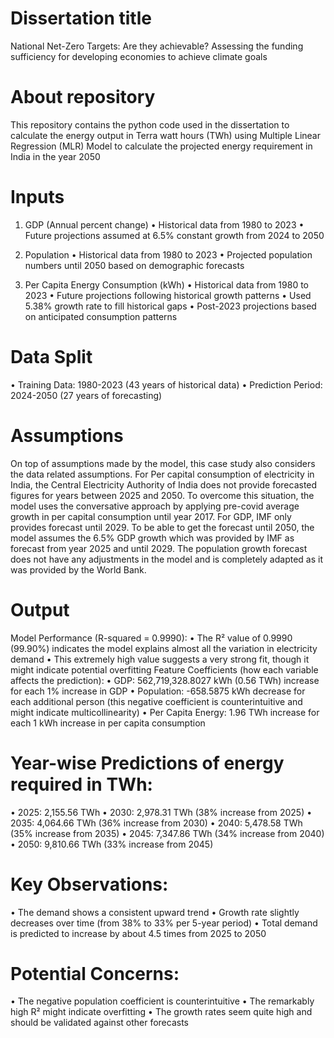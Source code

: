 # Dissertation title
National Net-Zero Targets: Are they achievable? Assessing the funding sufficiency for developing economies to achieve climate goals

# About repository
This repository contains the python code used in the dissertation to calculate the energy output in Terra watt hours (TWh) using Multiple Linear Regression (MLR) Model to calculate the projected energy requirement in India in the year 2050

# Inputs
1.	GDP (Annual percent change)
•	Historical data from 1980 to 2023
•	Future projections assumed at 6.5% constant growth from 2024 to 2050

2.	Population 
•	Historical data from 1980 to 2023
•	Projected population numbers until 2050 based on demographic forecasts

3.	Per Capita Energy Consumption (kWh) 
•	Historical data from 1980 to 2023
•	Future projections following historical growth patterns
•	Used 5.38% growth rate to fill historical gaps
•	Post-2023 projections based on anticipated consumption patterns

# Data Split
•	Training Data: 1980-2023 (43 years of historical data)
•	Prediction Period: 2024-2050 (27 years of forecasting)

# Assumptions
On top of assumptions made by the model, this case study also considers the data related assumptions. For Per capital consumption of electricity in India, the Central Electricity Authority of India does not provide forecasted figures for years between 2025 and 2050. To overcome this situation, the model uses the conversative approach by applying pre-covid average growth in per capital consumption until year 2017. For GDP, IMF only provides forecast until 2029. To be able to get the forecast until 2050, the model assumes the 6.5% GDP growth which was provided by IMF as forecast from year 2025 and until 2029. The population growth forecast does not have any adjustments in the model and is completely adapted as it was provided by the World Bank.

# Output
Model Performance (R-squared = 0.9990):
•	The R² value of 0.9990 (99.90%) indicates the model explains almost all the variation in electricity demand
•	This extremely high value suggests a very strong fit, though it might indicate potential overfitting
Feature Coefficients (how each variable affects the prediction):
•	GDP: 562,719,328.8027 kWh (0.56 TWh) increase for each 1% increase in GDP
•	Population: -658.5875 kWh decrease for each additional person (this negative coefficient is counterintuitive and might indicate multicollinearity)
•	Per Capita Energy: 1.96 TWh increase for each 1 kWh increase in per capita consumption

# Year-wise Predictions of energy required in TWh:
•	2025: 2,155.56 TWh
•	2030: 2,978.31 TWh (38% increase from 2025)
•	2035: 4,064.66 TWh (36% increase from 2030)
•	2040: 5,478.58 TWh (35% increase from 2035)
•	2045: 7,347.86 TWh (34% increase from 2040)
•	2050: 9,810.66 TWh (33% increase from 2045)

# Key Observations:
•	The demand shows a consistent upward trend
•	Growth rate slightly decreases over time (from 38% to 33% per 5-year period)
•	Total demand is predicted to increase by about 4.5 times from 2025 to 2050

# Potential Concerns:
•	The negative population coefficient is counterintuitive
•	The remarkably high R² might indicate overfitting
•	The growth rates seem quite high and should be validated against other forecasts
